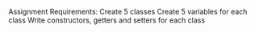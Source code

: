 Assignment Requirements:
Create 5 classes
Create 5 variables for each class
Write constructors, getters and setters for each class